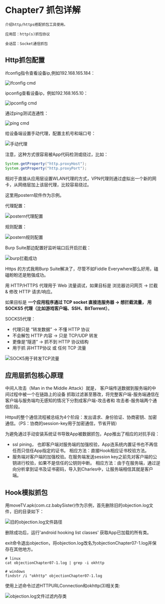 # Chapter7 抓包详解

    介绍http/https搭配抓包工具使用。

    应用层：http(s)抓包协议

    会话层：Socket通信抓包

## Http抓包配置

ifconfig指令查看设备ip,例如192.168.165.184：

![ifconfig cmd](./picture/image1.png)

ipconfig查看设备ip，例如192.168.165.10：

![ipconfig cmd](./picture/image2.png)

通过ping测试连通性：

![ping cmd](./picture/image3.png)

给设备端设置手动代理，配置主机号和端口号：

![手动代理](./picture/image4.png)

注意，这种方式很容易被App代码检测或绕过，比如：

```java
System.getProperty("http.proxyHost");
System.getProperty("http.proxyPort");
```

相对于直接从应用层设置WLAN代理的方式，VPN代理则通过虚拟出一个新的网卡，从网络层加上该层代理，比较容易绕过。

这里用postern软件作为示例。

代理配置：

![postern代理配置](./picture/image5.png)

规则配置：

![postern规则配置](./picture/image6.png)

Burp Suite那边配置好监听端口后开启拦截：

![burp拦截成功](./picture/image7.png)

Https 的方式我用Burp Suite解决了，尽管不如Fiddle Everywhere那么好用，磕磕盼盼还是勉强成功。

用 HTTP/HTTPS 代理用于 Web 流量调试，如果目标是 浏览器访问网页 → 拦截 & 修改 HTTP 请求/响应。

如果目标是 **一个应用程序通过 TCP socket 直接连服务器 → 想拦截流量， 用 SOCKS5 代理（比如游戏客户端、SSH、BitTorrent）**。

SOCKS5代理：
+ 代理只是 “转发数据” → 不懂 HTTP 协议
+ 不会解包 HTTP 内容 → 只是 TCP/UDP 转发
+ 更像是“隧道” → 抓不到 HTTP 协议结构
+ 用于抓 非HTTP协议 或 任何 TCP 流量

![SOCK5用于转发TCP流量](./picture/image8.png)

## 应用层抓包核心原理

中间人攻击（Man in the Middle Attack）就是， 客户端传送数据到服务端的中间过程中被一个在链路上的设备
抓取过滤甚至篡改，将完整客户端-服务端通信在客户端与服务端均无感知的情况下分割成客户端-攻击者和
攻击者-服务端两个通信阶段。

Https的整个通信流程被总结为4个阶段：发出请求、身份验证、协商密钥、加密通信。（PS：协商的session-key用于加密通信，节省开销）

为避免通过手动安装系统证书导致App被数据抓包，App推出了相应的对抗手段：
+ ssl pining， 也即客户端对服务端的加强校验，App连系统内置证书也不再信任而只信任App指定的证书。
  相应方法：直接Hook相应证书校验方法。
+ 服务端对客户端的加强校验。在服务端发送session key之前先对客户端的公钥进行校验，如果不是信任的公钥则中断。
  相应方法：由于在服务端，通过逆向分析拿到证书及证书密码，导入到Charles中，让服务端相信其就是客户端。

## Hook模拟抓包

用moveTV.apk(com.cz.babySister)作为示例，首先删除旧的objection.log文件，旧的目录如下：

![旧的objection.log文件路径](./picture/image9.png)

删除成功后，运行'android hooking list classes' 获取App已加载的所有类。

exit命令退出objection，将objection.log改名为objectionChapter07-1.log并保存在其他地方。

```shell
# linux
cat objectionChapter07-1.log | grep -i okhttp

# windows
findstr /i "okhttp" objectionChapter07-1.log
```

使用上述命令过滤HTTPURLConnection和okhttp(3)相关类:

![objection.log文件过滤内存类](./picture/image10.png)



